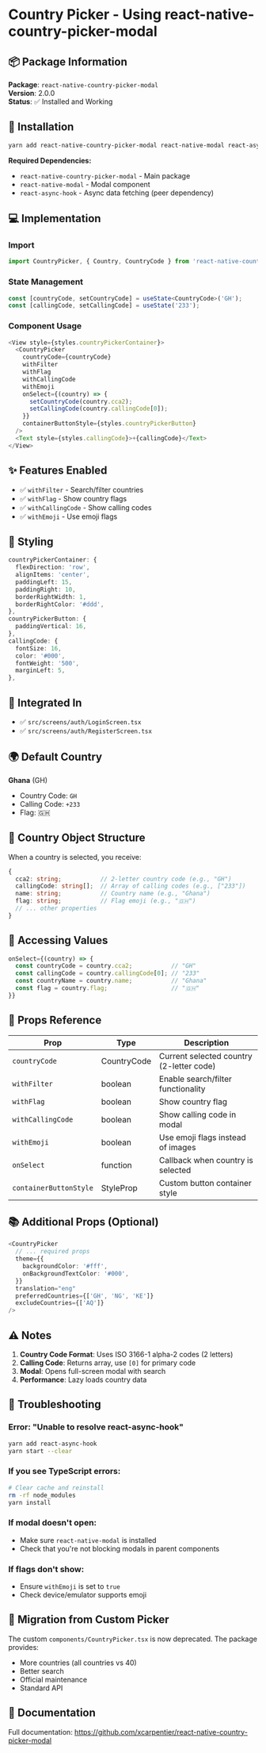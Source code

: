 # Country Picker - Using react-native-country-picker-modal

## 📦 Package Information

**Package**: `react-native-country-picker-modal`  
**Version**: 2.0.0  
**Status**: ✅ Installed and Working

## 🚀 Installation

```bash
yarn add react-native-country-picker-modal react-native-modal react-async-hook
```

**Required Dependencies:**
- `react-native-country-picker-modal` - Main package
- `react-native-modal` - Modal component
- `react-async-hook` - Async data fetching (peer dependency)

## 💻 Implementation

### Import

```typescript
import CountryPicker, { Country, CountryCode } from 'react-native-country-picker-modal';
```

### State Management

```typescript
const [countryCode, setCountryCode] = useState<CountryCode>('GH');
const [callingCode, setCallingCode] = useState('233');
```

### Component Usage

```typescript
<View style={styles.countryPickerContainer}>
  <CountryPicker
    countryCode={countryCode}
    withFilter
    withFlag
    withCallingCode
    withEmoji
    onSelect={(country) => {
      setCountryCode(country.cca2);
      setCallingCode(country.callingCode[0]);
    }}
    containerButtonStyle={styles.countryPickerButton}
  />
  <Text style={styles.callingCode}>+{callingCode}</Text>
</View>
```

## ✨ Features Enabled

- ✅ `withFilter` - Search/filter countries
- ✅ `withFlag` - Show country flags
- ✅ `withCallingCode` - Show calling codes
- ✅ `withEmoji` - Use emoji flags

## 🎨 Styling

```typescript
countryPickerContainer: {
  flexDirection: 'row',
  alignItems: 'center',
  paddingLeft: 15,
  paddingRight: 10,
  borderRightWidth: 1,
  borderRightColor: '#ddd',
},
countryPickerButton: {
  paddingVertical: 16,
},
callingCode: {
  fontSize: 16,
  color: '#000',
  fontWeight: '500',
  marginLeft: 5,
},
```

## 📱 Integrated In

- ✅ `src/screens/auth/LoginScreen.tsx`
- ✅ `src/screens/auth/RegisterScreen.tsx`

## 🌍 Default Country

**Ghana** (GH)
- Country Code: `GH`
- Calling Code: `+233`
- Flag: 🇬🇭

## 📝 Country Object Structure

When a country is selected, you receive:

```typescript
{
  cca2: string;           // 2-letter country code (e.g., "GH")
  callingCode: string[];  // Array of calling codes (e.g., ["233"])
  name: string;           // Country name (e.g., "Ghana")
  flag: string;           // Flag emoji (e.g., "🇬🇭")
  // ... other properties
}
```

## 🔧 Accessing Values

```typescript
onSelect={(country) => {
  const countryCode = country.cca2;           // "GH"
  const callingCode = country.callingCode[0]; // "233"
  const countryName = country.name;           // "Ghana"
  const flag = country.flag;                  // "🇬🇭"
}}
```

## 🎯 Props Reference

| Prop | Type | Description |
|------|------|-------------|
| `countryCode` | CountryCode | Current selected country (2-letter code) |
| `withFilter` | boolean | Enable search/filter functionality |
| `withFlag` | boolean | Show country flag |
| `withCallingCode` | boolean | Show calling code in modal |
| `withEmoji` | boolean | Use emoji flags instead of images |
| `onSelect` | function | Callback when country is selected |
| `containerButtonStyle` | StyleProp | Custom button container style |

## 📚 Additional Props (Optional)

```typescript
<CountryPicker
  // ... required props
  theme={{
    backgroundColor: '#fff',
    onBackgroundTextColor: '#000',
  }}
  translation="eng"
  preferredCountries={['GH', 'NG', 'KE']}
  excludeCountries={['AQ']}
/>
```

## ⚠️ Notes

1. **Country Code Format**: Uses ISO 3166-1 alpha-2 codes (2 letters)
2. **Calling Code**: Returns array, use `[0]` for primary code
3. **Modal**: Opens full-screen modal with search
4. **Performance**: Lazy loads country data

## 🐛 Troubleshooting

### Error: "Unable to resolve react-async-hook"
```bash
yarn add react-async-hook
yarn start --clear
```

### If you see TypeScript errors:
```bash
# Clear cache and reinstall
rm -rf node_modules
yarn install
```

### If modal doesn't open:
- Make sure `react-native-modal` is installed
- Check that you're not blocking modals in parent components

### If flags don't show:
- Ensure `withEmoji` is set to `true`
- Check device/emulator supports emoji

## 🔄 Migration from Custom Picker

The custom `components/CountryPicker.tsx` is now deprecated. The package provides:
- More countries (all countries vs 40)
- Better search
- Official maintenance
- Standard API

## 📖 Documentation

Full documentation: https://github.com/xcarpentier/react-native-country-picker-modal

